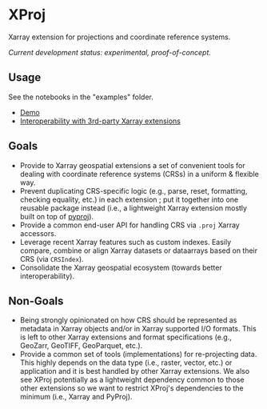 # XProj

Xarray extension for projections and coordinate reference systems.

*Current development status: experimental, proof-of-concept.*

## Usage

See the notebooks in the "examples" folder.

- [Demo](https://nbviewer.org/github/benbovy/xproj/blob/main/examples/demo.ipynb)
- [Interoperability with 3rd-party Xarray extensions](https://nbviewer.org/github/benbovy/xproj/blob/main/examples/xarray_geo_extensions.ipynb)

## Goals

- Provide to Xarray geospatial extensions a set of convenient tools for dealing
  with coordinate reference systems (CRSs) in a uniform & flexible way.
- Prevent duplicating CRS-specific logic (e.g., parse, reset, formatting,
  checking equality, etc.) in each extension ; put it together into one reusable
  package instead (i.e., a lightweight Xarray extension mostly built on top of
  [pyproj](https://pyproj4.github.io/pyproj/stable/)).
- Provide a common end-user API for handling CRS via `.proj` Xarray accessors.
- Leverage recent Xarray features such as custom indexes. Easily compare,
  combine or align Xarray datasets or dataarrays based on their CRS (via
  `CRSIndex`).
- Consolidate the Xarray geospatial ecosystem (towards better interoperability).

## Non-Goals

- Being strongly opinionated on how CRS should be represented as metadata in
  Xarray objects and/or in Xarray supported I/O formats. This is left to other
  Xarray extensions and format specifications (e.g., GeoZarr, GeoTIFF,
  GeoParquet, etc.).
- Provide a common set of tools (implementations) for re-projecting data. This
  highly depends on the data type (i.e., raster, vector, etc.) or application
  and it is best handled by other Xarray extensions. We also see XProj
  potentially as a lightweight dependency common to those other extensions so we
  want to restrict XProj's dependencies to the minimum (i.e., Xarray and
  PyProj).
